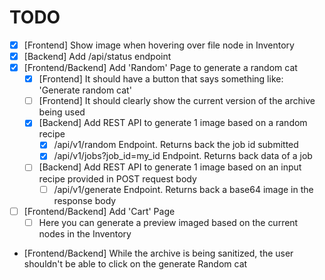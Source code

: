 # TODO

- [x] [Frontend] Show image when hovering over file node in Inventory
- [x] [Backend] Add /api/status endpoint
- [x] [Frontend/Backend] Add 'Random' Page to generate a random cat
  - [x] [Frontend] It should have a button that says something like: 'Generate random cat'
  - [ ] [Frontend] It should clearly show the current version of the archive being used
  - [x] [Backend] Add REST API to generate 1 image based on a random recipe
    - [x] /api/v1/random Endpoint. Returns back the job id submitted
    - [x] /api/v1/jobs?job_id=my_id Endpoint. Returns back data of a job
  - [ ] [Backend] Add REST API to generate 1 image based on an input recipe provided in POST request body
    - [ ] /api/v1/generate Endpoint. Returns back a base64 image in the response body
- [ ] [Frontend/Backend] Add 'Cart' Page
  - [ ] Here you can generate a preview imaged based on the current nodes in the Inventory

- [Frontend/Backend] While the archive is being sanitized, the user shouldn't be able to click on the generate Random cat
